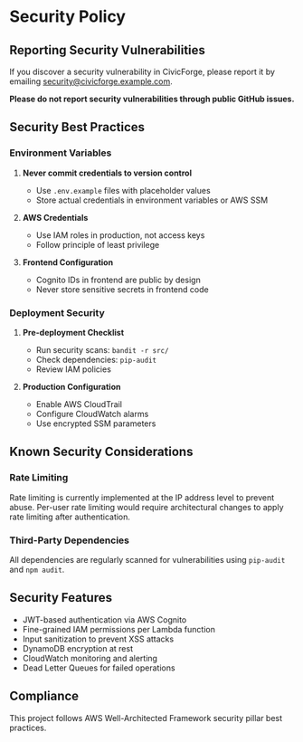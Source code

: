# Security Policy

## Reporting Security Vulnerabilities

If you discover a security vulnerability in CivicForge, please report it by emailing security@civicforge.example.com. 

**Please do not report security vulnerabilities through public GitHub issues.**

## Security Best Practices

### Environment Variables

1. **Never commit credentials to version control**
   - Use `.env.example` files with placeholder values
   - Store actual credentials in environment variables or AWS SSM

2. **AWS Credentials**
   - Use IAM roles in production, not access keys
   - Follow principle of least privilege

3. **Frontend Configuration**
   - Cognito IDs in frontend are public by design
   - Never store sensitive secrets in frontend code

### Deployment Security

1. **Pre-deployment Checklist**
   - Run security scans: `bandit -r src/`
   - Check dependencies: `pip-audit`
   - Review IAM policies

2. **Production Configuration**
   - Enable AWS CloudTrail
   - Configure CloudWatch alarms
   - Use encrypted SSM parameters

## Known Security Considerations

### Rate Limiting
Rate limiting is currently implemented at the IP address level to prevent abuse. Per-user rate limiting would require architectural changes to apply rate limiting after authentication.

### Third-Party Dependencies
All dependencies are regularly scanned for vulnerabilities using `pip-audit` and `npm audit`.

## Security Features

- JWT-based authentication via AWS Cognito
- Fine-grained IAM permissions per Lambda function
- Input sanitization to prevent XSS attacks
- DynamoDB encryption at rest
- CloudWatch monitoring and alerting
- Dead Letter Queues for failed operations

## Compliance

This project follows AWS Well-Architected Framework security pillar best practices.